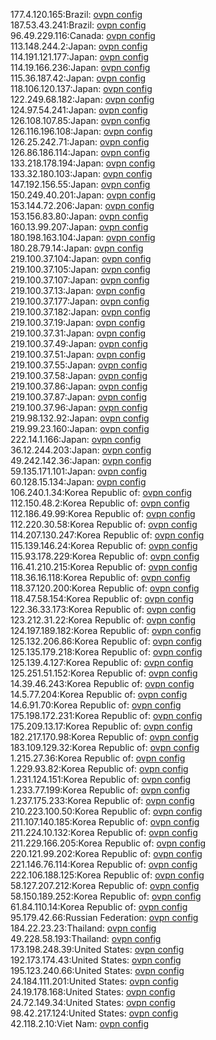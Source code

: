 177.4.120.165:Brazil: [ovpn config](vpn/177_4_120_165.ovpn)  
187.53.43.241:Brazil: [ovpn config](vpn/187_53_43_241.ovpn)  
96.49.229.116:Canada: [ovpn config](vpn/96_49_229_116.ovpn)  
113.148.244.2:Japan: [ovpn config](vpn/113_148_244_2.ovpn)  
114.191.121.177:Japan: [ovpn config](vpn/114_191_121_177.ovpn)  
114.19.166.236:Japan: [ovpn config](vpn/114_19_166_236.ovpn)  
115.36.187.42:Japan: [ovpn config](vpn/115_36_187_42.ovpn)  
118.106.120.137:Japan: [ovpn config](vpn/118_106_120_137.ovpn)  
122.249.68.182:Japan: [ovpn config](vpn/122_249_68_182.ovpn)  
124.97.54.241:Japan: [ovpn config](vpn/124_97_54_241.ovpn)  
126.108.107.85:Japan: [ovpn config](vpn/126_108_107_85.ovpn)  
126.116.196.108:Japan: [ovpn config](vpn/126_116_196_108.ovpn)  
126.25.242.71:Japan: [ovpn config](vpn/126_25_242_71.ovpn)  
126.86.186.114:Japan: [ovpn config](vpn/126_86_186_114.ovpn)  
133.218.178.194:Japan: [ovpn config](vpn/133_218_178_194.ovpn)  
133.32.180.103:Japan: [ovpn config](vpn/133_32_180_103.ovpn)  
147.192.156.55:Japan: [ovpn config](vpn/147_192_156_55.ovpn)  
150.249.40.201:Japan: [ovpn config](vpn/150_249_40_201.ovpn)  
153.144.72.206:Japan: [ovpn config](vpn/153_144_72_206.ovpn)  
153.156.83.80:Japan: [ovpn config](vpn/153_156_83_80.ovpn)  
160.13.99.207:Japan: [ovpn config](vpn/160_13_99_207.ovpn)  
180.198.163.104:Japan: [ovpn config](vpn/180_198_163_104.ovpn)  
180.28.79.14:Japan: [ovpn config](vpn/180_28_79_14.ovpn)  
219.100.37.104:Japan: [ovpn config](vpn/219_100_37_104.ovpn)  
219.100.37.105:Japan: [ovpn config](vpn/219_100_37_105.ovpn)  
219.100.37.107:Japan: [ovpn config](vpn/219_100_37_107.ovpn)  
219.100.37.13:Japan: [ovpn config](vpn/219_100_37_13.ovpn)  
219.100.37.177:Japan: [ovpn config](vpn/219_100_37_177.ovpn)  
219.100.37.182:Japan: [ovpn config](vpn/219_100_37_182.ovpn)  
219.100.37.19:Japan: [ovpn config](vpn/219_100_37_19.ovpn)  
219.100.37.31:Japan: [ovpn config](vpn/219_100_37_31.ovpn)  
219.100.37.49:Japan: [ovpn config](vpn/219_100_37_49.ovpn)  
219.100.37.51:Japan: [ovpn config](vpn/219_100_37_51.ovpn)  
219.100.37.55:Japan: [ovpn config](vpn/219_100_37_55.ovpn)  
219.100.37.58:Japan: [ovpn config](vpn/219_100_37_58.ovpn)  
219.100.37.86:Japan: [ovpn config](vpn/219_100_37_86.ovpn)  
219.100.37.87:Japan: [ovpn config](vpn/219_100_37_87.ovpn)  
219.100.37.96:Japan: [ovpn config](vpn/219_100_37_96.ovpn)  
219.98.132.92:Japan: [ovpn config](vpn/219_98_132_92.ovpn)  
219.99.23.160:Japan: [ovpn config](vpn/219_99_23_160.ovpn)  
222.14.1.166:Japan: [ovpn config](vpn/222_14_1_166.ovpn)  
36.12.244.203:Japan: [ovpn config](vpn/36_12_244_203.ovpn)  
49.242.142.36:Japan: [ovpn config](vpn/49_242_142_36.ovpn)  
59.135.171.101:Japan: [ovpn config](vpn/59_135_171_101.ovpn)  
60.128.15.134:Japan: [ovpn config](vpn/60_128_15_134.ovpn)  
106.240.1.34:Korea Republic of: [ovpn config](vpn/106_240_1_34.ovpn)  
112.150.48.2:Korea Republic of: [ovpn config](vpn/112_150_48_2.ovpn)  
112.186.49.99:Korea Republic of: [ovpn config](vpn/112_186_49_99.ovpn)  
112.220.30.58:Korea Republic of: [ovpn config](vpn/112_220_30_58.ovpn)  
114.207.130.247:Korea Republic of: [ovpn config](vpn/114_207_130_247.ovpn)  
115.139.146.24:Korea Republic of: [ovpn config](vpn/115_139_146_24.ovpn)  
115.93.178.229:Korea Republic of: [ovpn config](vpn/115_93_178_229.ovpn)  
116.41.210.215:Korea Republic of: [ovpn config](vpn/116_41_210_215.ovpn)  
118.36.16.118:Korea Republic of: [ovpn config](vpn/118_36_16_118.ovpn)  
118.37.120.200:Korea Republic of: [ovpn config](vpn/118_37_120_200.ovpn)  
118.47.58.154:Korea Republic of: [ovpn config](vpn/118_47_58_154.ovpn)  
122.36.33.173:Korea Republic of: [ovpn config](vpn/122_36_33_173.ovpn)  
123.212.31.22:Korea Republic of: [ovpn config](vpn/123_212_31_22.ovpn)  
124.197.189.182:Korea Republic of: [ovpn config](vpn/124_197_189_182.ovpn)  
125.132.206.86:Korea Republic of: [ovpn config](vpn/125_132_206_86.ovpn)  
125.135.179.218:Korea Republic of: [ovpn config](vpn/125_135_179_218.ovpn)  
125.139.4.127:Korea Republic of: [ovpn config](vpn/125_139_4_127.ovpn)  
125.251.51.152:Korea Republic of: [ovpn config](vpn/125_251_51_152.ovpn)  
14.39.46.243:Korea Republic of: [ovpn config](vpn/14_39_46_243.ovpn)  
14.5.77.204:Korea Republic of: [ovpn config](vpn/14_5_77_204.ovpn)  
14.6.91.70:Korea Republic of: [ovpn config](vpn/14_6_91_70.ovpn)  
175.198.172.231:Korea Republic of: [ovpn config](vpn/175_198_172_231.ovpn)  
175.209.13.17:Korea Republic of: [ovpn config](vpn/175_209_13_17.ovpn)  
182.217.170.98:Korea Republic of: [ovpn config](vpn/182_217_170_98.ovpn)  
183.109.129.32:Korea Republic of: [ovpn config](vpn/183_109_129_32.ovpn)  
1.215.27.36:Korea Republic of: [ovpn config](vpn/1_215_27_36.ovpn)  
1.229.93.82:Korea Republic of: [ovpn config](vpn/1_229_93_82.ovpn)  
1.231.124.151:Korea Republic of: [ovpn config](vpn/1_231_124_151.ovpn)  
1.233.77.199:Korea Republic of: [ovpn config](vpn/1_233_77_199.ovpn)  
1.237.175.233:Korea Republic of: [ovpn config](vpn/1_237_175_233.ovpn)  
210.223.100.50:Korea Republic of: [ovpn config](vpn/210_223_100_50.ovpn)  
211.107.140.185:Korea Republic of: [ovpn config](vpn/211_107_140_185.ovpn)  
211.224.10.132:Korea Republic of: [ovpn config](vpn/211_224_10_132.ovpn)  
211.229.166.205:Korea Republic of: [ovpn config](vpn/211_229_166_205.ovpn)  
220.121.99.202:Korea Republic of: [ovpn config](vpn/220_121_99_202.ovpn)  
221.146.76.114:Korea Republic of: [ovpn config](vpn/221_146_76_114.ovpn)  
222.106.188.125:Korea Republic of: [ovpn config](vpn/222_106_188_125.ovpn)  
58.127.207.212:Korea Republic of: [ovpn config](vpn/58_127_207_212.ovpn)  
58.150.189.252:Korea Republic of: [ovpn config](vpn/58_150_189_252.ovpn)  
61.84.110.14:Korea Republic of: [ovpn config](vpn/61_84_110_14.ovpn)  
95.179.42.66:Russian Federation: [ovpn config](vpn/95_179_42_66.ovpn)  
184.22.23.23:Thailand: [ovpn config](vpn/184_22_23_23.ovpn)  
49.228.58.193:Thailand: [ovpn config](vpn/49_228_58_193.ovpn)  
173.198.248.39:United States: [ovpn config](vpn/173_198_248_39.ovpn)  
192.173.174.43:United States: [ovpn config](vpn/192_173_174_43.ovpn)  
195.123.240.66:United States: [ovpn config](vpn/195_123_240_66.ovpn)  
24.184.111.201:United States: [ovpn config](vpn/24_184_111_201.ovpn)  
24.19.178.168:United States: [ovpn config](vpn/24_19_178_168.ovpn)  
24.72.149.34:United States: [ovpn config](vpn/24_72_149_34.ovpn)  
98.42.217.124:United States: [ovpn config](vpn/98_42_217_124.ovpn)  
42.118.2.10:Viet Nam: [ovpn config](vpn/42_118_2_10.ovpn)  
